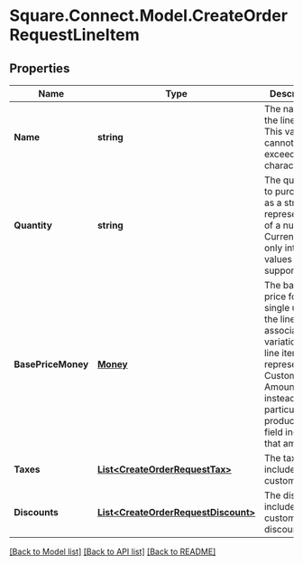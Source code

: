 # Square.Connect.Model.CreateOrderRequestLineItem
## Properties

Name | Type | Description | Notes
------------ | ------------- | ------------- | -------------
**Name** | **string** | The name of the line item. This value cannot exceed 500 characters. | [optional] 
**Quantity** | **string** | The quantity to purchase, as a string representation of a number. Currently, only integer values are supported. | 
**BasePriceMoney** | [**Money**](Money.md) | The base price for a single unit of the line item&#39;s associated variation. If a line item represents a Custom Amount instead of a particular product, this field indicates that amount. | [optional] 
**Taxes** | [**List&lt;CreateOrderRequestTax&gt;**](CreateOrderRequestTax.md) | The taxes include the custom taxes. | [optional] 
**Discounts** | [**List&lt;CreateOrderRequestDiscount&gt;**](CreateOrderRequestDiscount.md) | The discounts include the custom discounts. | [optional] 



[[Back to Model list]](../README.md#documentation-for-models) [[Back to API list]](../README.md#documentation-for-api-endpoints) [[Back to README]](../README.md)

